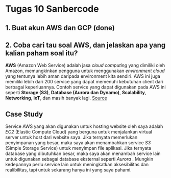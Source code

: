 # Tugas 10 Sanbercode

## 1. Buat akun AWS dan GCP (done)

## 2. Coba cari tau soal AWS, dan jelaskan apa yang kalian paham soal itu?
**AWS** (Amazon Web Service) adalah jasa *cloud computing* yang dimiliki oleh Amazon, memungkinkan pengguna untuk menggunakan *environment* *cloud* yang tentunya lebih aman daripada environment kita sendiri. AWS ini juga memiliki lebih dari 200 service yang dapat memenuhi kebutuhan client dari berbagai keperluannya. Contoh service yang dapat digunakan pada AWS ini seperti **Storage (S3)**, **Database (Aurora dan Dynamo)**, **Scalability**, **Networking**, **IoT**, dan masih banyak lagi.
[Source](https://www.techtarget.com/searchaws/definition/Amazon-Web-Services)

## Case Study
Service AWS yang akan digunakan untuk hosting website oleh saya adalah *EC2* (Elastic Compute Cloud) yang berguna untuk menjalankan virtual server untuk host dari website saya. Jika ternyata memerlukan penyimpanan yang besar, maka saya akan menambahkan service *S3* (Simple Storage Service) untuk menyimpan file aplikasi. Jika ternyata database yang dibutuhkan besar, maka saya akan menambah service lain untuk digunakan sebagai database eksternal seperti *Aurora* . Mungkin kedepannya perlu service lain untuk meningkatkan aksesibilitas dan realibilitas, tapi untuk sekarang hanya ini yang saya pahami.